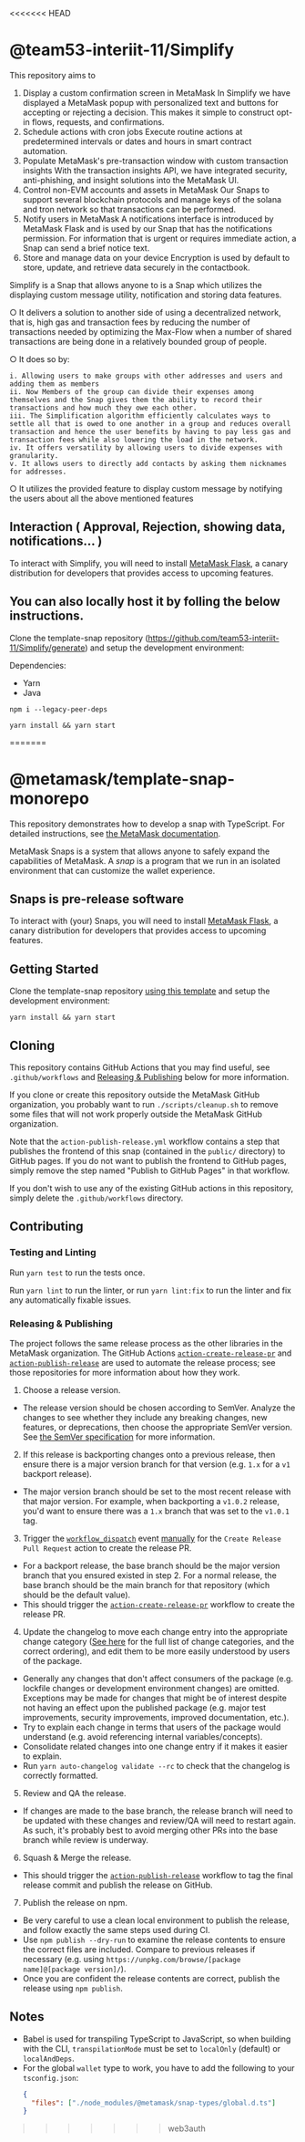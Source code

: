 <<<<<<< HEAD
# @team53-interiit-11/Simplify

This repository aims to 
  1. Display a custom confirmation screen in MetaMask
    In Simplify we have displayed a MetaMask popup with personalized text and buttons for accepting or rejecting a decision. This makes it simple to construct opt-in       flows, requests, and confirmations.
  2. Schedule actions with cron jobs
    Execute routine actions at predetermined intervals or dates and hours in smart contract automation.
  3. Populate MetaMask's pre-transaction window with custom transaction insights
    With the transaction insights API, we have integrated security, anti-phishing, and insight solutions into the MetaMask UI.
  4. Control non-EVM accounts and assets in MetaMask
    Our Snaps to support several blockchain protocols and manage keys of the solana and tron network so that transactions can be performed.
  5. Notify users in MetaMask
    A notifications interface is introduced by MetaMask Flask and is used by our Snap that has the notifications permission. For information that is urgent or requires     immediate action, a Snap can send a brief notice text.
  6. Store and manage data on your device
    Encryption is used by default to store, update, and retrieve data securely in the contactbook.

Simplify is a Snap that allows anyone to is a Snap which utilizes the displaying custom message utility, notification and storing data features.

  ○ It delivers a solution to another side of using a decentralized network, that is, high gas and transaction fees by reducing the number of transactions needed by      optimizing the Max-Flow when a number of shared transactions are being done in a relatively bounded group of people.

  ○ It does so by:
    
    i. Allowing users to make groups with other addresses and users and adding them as members
    ii. Now Members of the group can divide their expenses among themselves and the Snap gives them the ability to record their transactions and how much they owe each other.
    iii. The Simplification algorithm efficiently calculates ways to settle all that is owed to one another in a group and reduces overall transaction and hence the user benefits by having to pay less gas and transaction fees while also lowering the load in the network.
    iv. It offers versatility by allowing users to divide expenses with granularity.
    v. It allows users to directly add contacts by asking them nicknames for addresses.

  ○ It utilizes the provided feature to display custom message by notifying the users about all the above mentioned features

## Interaction ( Approval, Rejection, showing data, notifications... )

To interact with Simplify, you will need to install [MetaMask Flask](https://metamask.io/flask/), a canary distribution for developers that provides access to upcoming features.



## You can also locally host it by folling the below instructions.

Clone the template-snap repository (https://github.com/team53-interiit-11/Simplify/generate) and setup the development environment:

Dependencies:
- Yarn
- Java

```shell
npm i --legacy-peer-deps
```

```shell
yarn install && yarn start
```
=======
# @metamask/template-snap-monorepo

This repository demonstrates how to develop a snap with TypeScript. For detailed instructions, see [the MetaMask documentation](https://docs.metamask.io/guide/snaps.html#serving-a-snap-to-your-local-environment).

MetaMask Snaps is a system that allows anyone to safely expand the capabilities of MetaMask. A _snap_ is a program that we run in an isolated environment that can customize the wallet experience.

## Snaps is pre-release software

To interact with (your) Snaps, you will need to install [MetaMask Flask](https://metamask.io/flask/), a canary distribution for developers that provides access to upcoming features.

## Getting Started

Clone the template-snap repository [using this template](https://github.com/MetaMask/template-snap-monorepo/generate) and setup the development environment:

```shell
yarn install && yarn start
```

## Cloning

This repository contains GitHub Actions that you may find useful, see `.github/workflows` and [Releasing & Publishing](https://github.com/MetaMask/template-snap-monorepo/edit/main/README.md#releasing--publishing) below for more information.

If you clone or create this repository outside the MetaMask GitHub organization, you probably want to run `./scripts/cleanup.sh` to remove some files that will not work properly outside the MetaMask GitHub organization.

Note that the `action-publish-release.yml` workflow contains a step that publishes the frontend of this snap (contained in the `public/` directory) to GitHub pages. If you do not want to publish the frontend to GitHub pages, simply remove the step named "Publish to GitHub Pages" in that workflow.

If you don't wish to use any of the existing GitHub actions in this repository, simply delete the `.github/workflows` directory.

## Contributing

### Testing and Linting

Run `yarn test` to run the tests once.

Run `yarn lint` to run the linter, or run `yarn lint:fix` to run the linter and fix any automatically fixable issues.

### Releasing & Publishing

The project follows the same release process as the other libraries in the MetaMask organization. The GitHub Actions [`action-create-release-pr`](https://github.com/MetaMask/action-create-release-pr) and [`action-publish-release`](https://github.com/MetaMask/action-publish-release) are used to automate the release process; see those repositories for more information about how they work.

1. Choose a release version.

- The release version should be chosen according to SemVer. Analyze the changes to see whether they include any breaking changes, new features, or deprecations, then choose the appropriate SemVer version. See [the SemVer specification](https://semver.org/) for more information.

2. If this release is backporting changes onto a previous release, then ensure there is a major version branch for that version (e.g. `1.x` for a `v1` backport release).

- The major version branch should be set to the most recent release with that major version. For example, when backporting a `v1.0.2` release, you'd want to ensure there was a `1.x` branch that was set to the `v1.0.1` tag.

3. Trigger the [`workflow_dispatch`](https://docs.github.com/en/actions/reference/events-that-trigger-workflows#workflow_dispatch) event [manually](https://docs.github.com/en/actions/managing-workflow-runs/manually-running-a-workflow) for the `Create Release Pull Request` action to create the release PR.

- For a backport release, the base branch should be the major version branch that you ensured existed in step 2. For a normal release, the base branch should be the main branch for that repository (which should be the default value).
- This should trigger the [`action-create-release-pr`](https://github.com/MetaMask/action-create-release-pr) workflow to create the release PR.

4. Update the changelog to move each change entry into the appropriate change category ([See here](https://keepachangelog.com/en/1.0.0/#types) for the full list of change categories, and the correct ordering), and edit them to be more easily understood by users of the package.

- Generally any changes that don't affect consumers of the package (e.g. lockfile changes or development environment changes) are omitted. Exceptions may be made for changes that might be of interest despite not having an effect upon the published package (e.g. major test improvements, security improvements, improved documentation, etc.).
- Try to explain each change in terms that users of the package would understand (e.g. avoid referencing internal variables/concepts).
- Consolidate related changes into one change entry if it makes it easier to explain.
- Run `yarn auto-changelog validate --rc` to check that the changelog is correctly formatted.

5. Review and QA the release.

- If changes are made to the base branch, the release branch will need to be updated with these changes and review/QA will need to restart again. As such, it's probably best to avoid merging other PRs into the base branch while review is underway.

6. Squash & Merge the release.

- This should trigger the [`action-publish-release`](https://github.com/MetaMask/action-publish-release) workflow to tag the final release commit and publish the release on GitHub.

7. Publish the release on npm.

- Be very careful to use a clean local environment to publish the release, and follow exactly the same steps used during CI.
- Use `npm publish --dry-run` to examine the release contents to ensure the correct files are included. Compare to previous releases if necessary (e.g. using `https://unpkg.com/browse/[package name]@[package version]/`).
- Once you are confident the release contents are correct, publish the release using `npm publish`.

## Notes

- Babel is used for transpiling TypeScript to JavaScript, so when building with the CLI,
  `transpilationMode` must be set to `localOnly` (default) or `localAndDeps`.
- For the global `wallet` type to work, you have to add the following to your `tsconfig.json`:
  ```json
  {
    "files": ["./node_modules/@metamask/snap-types/global.d.ts"]
  }
  ```
>>>>>>> web3auth
